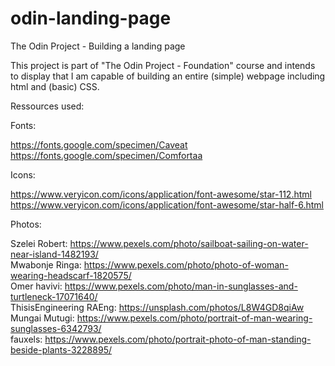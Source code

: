 # odin-landing-page
The Odin Project - Building a landing page

This project is part of "The Odin Project - Foundation" course and intends to display that I am capable of building an entire (simple) webpage including html and (basic) CSS.


Ressources used:

Fonts:  

https://fonts.google.com/specimen/Caveat  
https://fonts.google.com/specimen/Comfortaa

Icons:

https://www.veryicon.com/icons/application/font-awesome/star-112.html
https://www.veryicon.com/icons/application/font-awesome/star-half-6.html

Photos:

Szelei Robert: https://www.pexels.com/photo/sailboat-sailing-on-water-near-island-1482193/  
Mwabonje Ringa: https://www.pexels.com/photo/photo-of-woman-wearing-headscarf-1820575/  
Omer havivi: https://www.pexels.com/photo/man-in-sunglasses-and-turtleneck-17071640/  
ThisisEngineering RAEng: https://unsplash.com/photos/L8W4GD8qiAw  
Mungai Mutugi: https://www.pexels.com/photo/portrait-of-man-wearing-sunglasses-6342793/  
fauxels: https://www.pexels.com/photo/portrait-photo-of-man-standing-beside-plants-3228895/  